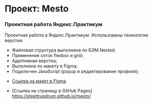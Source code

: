 # Проект: Mesto

### Проектная работа Яндекс.Практикум

Проектная работа в Яндекс.Практикум.
Использованы технологии верстки:
- Файловая структура выполнена по БЭМ.Nested;
- Применение сеток flexbox и grid;
- Адаптивная верстка;
- Выполнена по макету в Figma;
- Подключен JavaScript (popup и редактирование профиля);


* [Ссылка на макет в Figma](https://www.figma.com/file/2cn9N9jSkmxD84oJik7xL7/JavaScript.-Sprint-4?node-id=0%3A1)

* [Ссылка на страницу в GitHub Pages] https://steeltruedrum.github.io/mesto/


